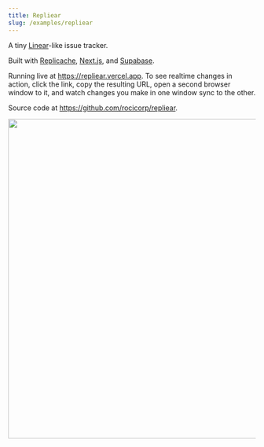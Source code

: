 ```yaml
---
title: Repliear
slug: /examples/repliear
---
```


A tiny [Linear](https://linear.app)-like issue tracker.

Built with [Replicache](https://replicache.dev), [Next.js](https://nextjs.org/), and
[Supabase](https://supabase.com/).

Running live at https://repliear.vercel.app. To see realtime changes in action, click the link, copy the resulting URL, open a second browser window to it, and watch changes you make in one window sync to the other.

Source code at https://github.com/rocicorp/repliear.

<p class="text--center">
  <img src="/img/setup/repliear.webp" width="650"/>
</p>
